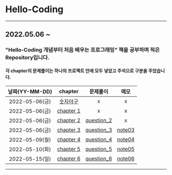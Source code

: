 # Hello-Coding
---
## 2022.05.06 ~

### "Hello-Coding 개념부터 처음 배우는 프로그래밍" 책을 공부하며 적은 Repository입니다. 

#### 각 chapter의 문제풀이는 하나의 프로젝트 안에 모두 넣었고 주석으로 구분을 주었습니다.

|날짜(YY-MM-DD)|chapter|문제풀이|메모|
|:---:|:---:|:---:|:---:|
|2022-05-06(금)|[숫자야구](https://github.com/Captap061/Hello-Coding/blob/main/Projects/intro/UltimateBaseball/Program.cs)|x|x|
|2022-05-06(금)|[chapter 1](https://github.com/Captap061/Hello-Coding/tree/main/Projects/intro/01/MyFirstProgram)|x|x|
|2022-05-06(금)|[chapter 2](https://github.com/Captap061/Hello-Coding/tree/main/Projects/intro/02)|[question_2](https://github.com/Captap061/Hello-Coding/blob/main/Projects/intro/02/question_2.md)|x|
|2022-05-06(금)|[chapter 3](https://github.com/Captap061/Hello-Coding/tree/main/Projects/intro/03)|[question_3](https://github.com/Captap061/Hello-Coding/blob/main/Projects/intro/03/question_3.md)|[note03](https://github.com/Captap061/Hello-Coding/blob/main/Projects/intro/03/note03.md)|
|2022-05-09(월)|[chapter 4](https://github.com/Captap061/Hello-Coding/tree/main/Projects/intro/04)|[question_4](https://github.com/Captap061/Hello-Coding/blob/main/Projects/intro/04/question_4/Program.cs)|[note04](https://github.com/Captap061/Hello-Coding/blob/main/Projects/intro/04/note04.md)|
|2022-05-10(화)|[chapter 5](https://github.com/Captap061/Hello-Coding/tree/main/Projects/intro/05)|[question_5](https://github.com/Captap061/Hello-Coding/blob/main/Projects/intro/05/question_5/Program.cs)|[note05](https://github.com/Captap061/Hello-Coding/blob/main/Projects/intro/05/note05.md)|
|2022-05-15(일)|[chapter 6](https://github.com/Captap061/Hello-Coding/tree/main/Projects/intro/06)|[question_6](https://github.com/Captap061/Hello-Coding/tree/main/Projects/intro/06)|[note06](https://github.com/Captap061/Hello-Coding/blob/main/Projects/intro/06/note06.md)|

---

